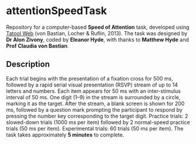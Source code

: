 # attentionSpeedTask
Repository for a computer-based **Speed of Attention** task, developed using [Tatool Web](www.tatool-web.com) (von Bastian, Locher & Ruflin, 2013). The task was designed by **Dr Alon Zivony**, coded by **Eleanor Hyde**, with thanks to **Matthew Hyde** and **Prof Claudia von Bastian**.

## Description
Each trial begins with the presentation of a fixation cross for 500 ms, followed by a rapid serial visual presentation (RSVP) stream of up to 14 letters and numbers. Each item appears for 50 ms with an inter-stimulus interval of 50 ms. One digit (1–9) in the stream is surrounded by a circle, marking it as the target. After the stream, a blank screen is shown for 200 ms, followed by a question mark prompting the participant to respond by pressing the number key corresponding to the target digit. Practice trials: 2 slowed-down trials (1000 ms per item) followed by 2 normal-speed practice trials (50 ms per item). Experimental trials: 60 trials (50 ms per item). The task takes approximately **5 minutes** to complete.
